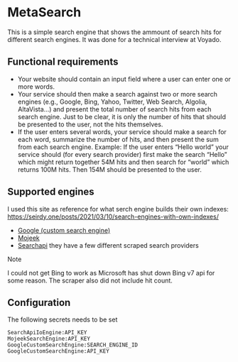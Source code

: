 
# MetaSearch 

This is a simple search engine that shows the ammount of search hits for different search engines. 
It was done for a technical interview at Voyado.



## Functional requirements
- Your website should contain an input field where a user can enter one or more
words.
- Your service should then make a search against two or more search engines (e.g.,
Google, Bing, Yahoo, Twitter, Web Search, Algolia, AltaVista…) and present the
total number of search hits from each search engine. Just to be clear, it is only the
number of hits that should be presented to the user, not the hits themselves.
- If the user enters several words, your service should make a search for each word,
summarize the number of hits, and then present the sum from each search engine.
Example: If the user enters “Hello world” your service should (for every search
provider) first make the search “Hello” which might return together 54M hits and
then search for “world” which returns 100M hits. Then 154M should be presented to
the user.

## Supported engines

I used this site as reference for what serch engine builds their own indexes:
https://seirdy.one/posts/2021/03/10/search-engines-with-own-indexes/

- [Google (custom search engine)](https://developers.google.com/custom-search/v1/overview)
- [Mojeek](https://www.mojeek.com/support/api/search) 
- [Searchapi](https://searchapi.io) 
 they have a few different scraped search providers

> [!NOTE]
> I could not get Bing to work as Microsoft has shut down Bing v7 api for some reason. The scraper also did not include hit count.

## Configuration 
The following secrets needs to be set
```
SearchApiIoEngine:API_KEY
MojeekSearchEngine:API_KEY
GoogleCustomSearchEngine:SEARCH_ENGINE_ID
GoogleCustomSearchEngine:API_KEY
```
